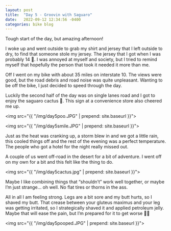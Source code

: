 ```yaml
---
layout: post
title:  "Day 5 - Groovin with Saguaro"
date:   2022-09-12 12:34:56 -0400
categories: bike blog
---
```

Tough start of the day, but amazing afternoon!

I woke up and went outside to grab my shirt and jersey that I left outside to dry, to find that someone stole my jersey. The jersey that I got when I was probably 14 🙁. I was annoyed at myself and society, but I tried to remind myself that hopefully the person that took it needed it more than me. 

Off I went on my bike with about 35 miles on interstate 10. The views were good, but the road debris and road noise was quite unpleasant. Wanting to be off the bike, I just decided to speed through the day.

Luckily the second half of the day was on single lanes road and I got to enjoy the saguaro cactus 🌵. This sign at a convenience store also cheered me up.

<img src="{{ "/img/day5poo.JPG" | prepend: site.baseurl }}">

<img src="{{ "/img/day5smile.JPG" | prepend: site.baseurl }}">

Just as the heat was cranking up, a storm blew in and we got a little rain, this cooled things off and the rest of the evening was a perfect temperature. The people who got a hotel for the night really missed out.

A couple of us went off-road in the desert for a bit of adventure. I went off on my own for a bit and this felt like the thing to do.

<img src="{{ "/img/day5cactus.jpg" | prepend: site.baseurl }}">

Maybe I like combining things that “shouldn’t” work well together, or maybe I’m just strange… oh well. No flat tires or thorns in the ass.

All in all I am feeling strong. Legs are a bit sore and my butt hurts, so I shaved my butt. That crease between your gluteus maximus and your leg was getting irritated, so I strategically shaved it and applied petroleum jelly. Maybe that will ease the pain, but I’m prepared for it to get worse 🤷🧈

<img src="{{ "/img/day5pooped.JPG" | prepend: site.baseurl }}">
